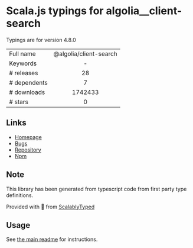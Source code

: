 
# Scala.js typings for algolia__client-search

Typings are for version 4.8.0



|                    |                 |
| ------------------ | :-------------: |
| Full name          | @algolia/client-search |
| Keywords           | - |
| # releases         | 28 |
| # dependents       | 7 |
| # downloads        | 1742433 |
| # stars            | 0 |

## Links
- [Homepage](https://github.com/algolia/algoliasearch-client-javascript#readme)
- [Bugs](https://github.com/algolia/algoliasearch-client-javascript/issues)
- [Repository](https://github.com/algolia/algoliasearch-client-javascript)
- [Npm](https://www.npmjs.com/package/%40algolia%2Fclient-search)
    


## Note
This library has been generated from typescript code from first party type definitions.

Provided with :purple_heart: from [ScalablyTyped](https://github.com/oyvindberg/ScalablyTyped)

## Usage
See [the main readme](../../readme.md) for instructions.


